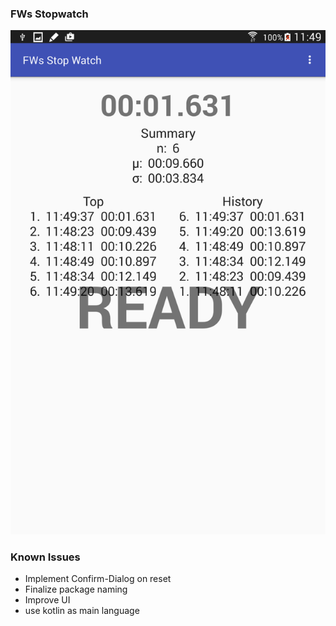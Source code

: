 ### FWs Stopwatch
![Screenshot](screenshot.png "FWs Android Stopwatch")


### Known Issues

* Implement Confirm-Dialog on reset
* Finalize package naming
* Improve UI
* use kotlin as main language
